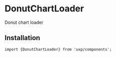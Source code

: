 # DonutChartLoader





Donut chart loader


## Installation



```tsx
import {DonutChartLoader} from 'uxp/components';
```

